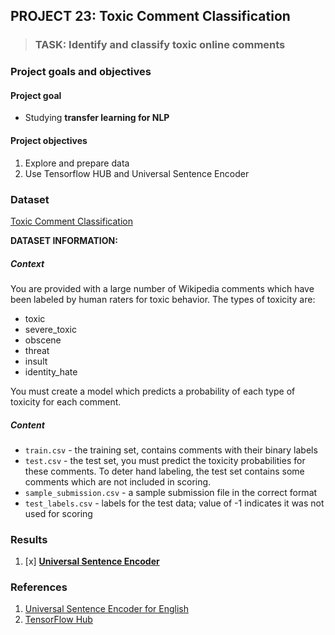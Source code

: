 ## PROJECT 23: Toxic Comment Classification

> ### TASK: Identify and classify toxic online comments

### Project goals and objectives

#### Project goal

- Studying **transfer learning for NLP**

#### Project objectives

1. Explore and prepare data 
2. Use Tensorflow HUB and Universal Sentence Encoder 

### Dataset

[Toxic Comment Classification](https://www.kaggle.com/c/jigsaw-toxic-comment-classification-challenge/data)

**DATASET INFORMATION:**


##### Context
You are provided with a large number of Wikipedia comments which have been labeled by human raters for toxic behavior. The types of toxicity are:

- toxic
- severe_toxic
- obscene
- threat
- insult
- identity_hate

You must create a model which predicts a probability of each type of toxicity for each comment.


##### Content
- `train.csv` - the training set, contains comments with their binary labels
- `test.csv` - the test set, you must predict the toxicity probabilities for these comments. To deter hand labeling, the test set contains some comments which are not included in scoring.
- `sample_submission.csv` - a sample submission file in the correct format
- `test_labels.csv` - labels for the test data; value of -1 indicates it was not used for scoring

### Results

1. [x] [**Universal Sentence Encoder**]()


### References

1. [Universal Sentence Encoder for English](https://aclanthology.org/D18-2029.pdf)
2. [TensorFlow Hub](https://tfhub.dev/google/universal-sentence-encoder/4)
